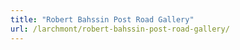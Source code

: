 ```yaml
---
title: "Robert Bahssin Post Road Gallery"
url: /larchmont/robert-bahssin-post-road-gallery/
---
```

